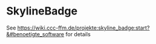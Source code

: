 # SkylineBadge
See https://wiki.ccc-ffm.de/projekte:skyline_badge:start?&#benoetigte_software for details
